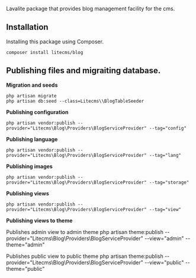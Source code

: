 Lavalite package that provides blog management facility for the cms.

## Installation

Installing this package using Composer.

    composer install litecms/blog


## Publishing files and migraiting database.

**Migration and seeds**

    php artisan migrate
    php artisan db:seed --class=Litecms\\BlogTableSeeder

**Publishing configuration**

    php artisan vendor:publish --provider="Litecms\Blog\Providers\BlogServiceProvider" --tag="config"

**Publishing language**

    php artisan vendor:publish --provider="Litecms\Blog\Providers\BlogServiceProvider" --tag="lang"

**Publishing images**

    php artisan vendor:publish --provider="Litecms\Blog\Providers\BlogServiceProvider" --tag="storage"

**Publishing views**

    php artisan vendor:publish --provider="Litecms\Blog\Providers\BlogServiceProvider" --tag="view"

**Publishing views to theme**

Publishes admin view to admin theme
    php artisan theme:publish --provider="Litecms\Blog\Providers\BlogServiceProvider" --view="admin" --theme="admin"

Publishes public view to public theme
    php artisan theme:publish --provider="Litecms\Blog\Providers\BlogServiceProvider" --view="public" --theme="public"

